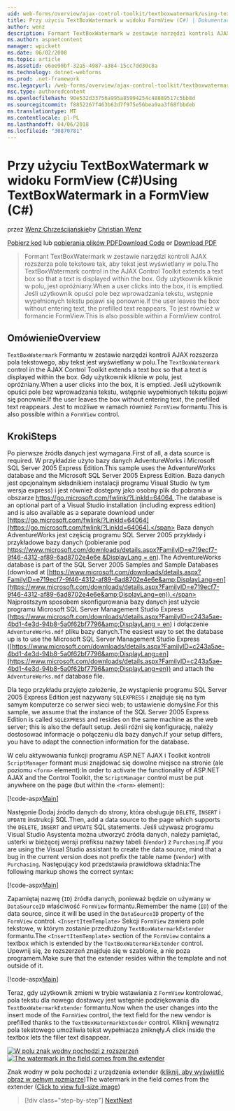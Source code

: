 ```yaml
---
uid: web-forms/overview/ajax-control-toolkit/textboxwatermark/using-textboxwatermark-in-a-formview-cs
title: Przy użyciu TextBoxWatermark w widoku FormView (C#) | Dokumentacja firmy Microsoft
author: wenz
description: Formant TextBoxWatermark w zestawie narzędzi kontroli AJAX rozszerza pole tekstowe tak, aby tekst jest wyświetlany w polu. Gdy użytkownik kliknie w polu go i...
ms.author: aspnetcontent
manager: wpickett
ms.date: 06/02/2008
ms.topic: article
ms.assetid: e6ee90bf-32a5-4987-a384-15cc7dd30c8a
ms.technology: dotnet-webforms
ms.prod: .net-framework
msc.legacyurl: /web-forms/overview/ajax-control-toolkit/textboxwatermark/using-textboxwatermark-in-a-formview-cs
msc.type: authoredcontent
ms.openlocfilehash: 90e532d33756a995a85994254c48889517c5bb8d
ms.sourcegitcommit: f8852267f463b62d7f975e56bea9aa3f68fbbdeb
ms.translationtype: MT
ms.contentlocale: pl-PL
ms.lasthandoff: 04/06/2018
ms.locfileid: "30870781"
---
```

<a name="using-textboxwatermark-in-a-formview-c"></a><span data-ttu-id="d686e-104">Przy użyciu TextBoxWatermark w widoku FormView (C#)</span><span class="sxs-lookup"><span data-stu-id="d686e-104">Using TextBoxWatermark in a FormView (C#)</span></span>
====================
<span data-ttu-id="d686e-105">przez [Wenz Chrześcijańskie](https://github.com/wenz)</span><span class="sxs-lookup"><span data-stu-id="d686e-105">by [Christian Wenz](https://github.com/wenz)</span></span>

<span data-ttu-id="d686e-106">[Pobierz kod](http://download.microsoft.com/download/9/3/f/93f8daea-bebd-4821-833b-95205389c7d0/TextBoxWatermark1.cs.zip) lub [pobierania plików PDF](http://download.microsoft.com/download/b/6/a/b6ae89ee-df69-4c87-9bfb-ad1eb2b23373/textboxwatermark1CS.pdf)</span><span class="sxs-lookup"><span data-stu-id="d686e-106">[Download Code](http://download.microsoft.com/download/9/3/f/93f8daea-bebd-4821-833b-95205389c7d0/TextBoxWatermark1.cs.zip) or [Download PDF](http://download.microsoft.com/download/b/6/a/b6ae89ee-df69-4c87-9bfb-ad1eb2b23373/textboxwatermark1CS.pdf)</span></span>

> <span data-ttu-id="d686e-107">Formant TextBoxWatermark w zestawie narzędzi kontroli AJAX rozszerza pole tekstowe tak, aby tekst jest wyświetlany w polu.</span><span class="sxs-lookup"><span data-stu-id="d686e-107">The TextBoxWatermark control in the AJAX Control Toolkit extends a text box so that a text is displayed within the box.</span></span> <span data-ttu-id="d686e-108">Gdy użytkownik kliknie w polu, jest opróżniany.</span><span class="sxs-lookup"><span data-stu-id="d686e-108">When a user clicks into the box, it is emptied.</span></span> <span data-ttu-id="d686e-109">Jeśli użytkownik opuści pole bez wprowadzania tekstu, wstępnie wypełnionych tekstu pojawi się ponownie.</span><span class="sxs-lookup"><span data-stu-id="d686e-109">If the user leaves the box without entering text, the prefilled text reappears.</span></span> <span data-ttu-id="d686e-110">To jest również w formancie FormView.</span><span class="sxs-lookup"><span data-stu-id="d686e-110">This is also possible within a FormView control.</span></span>


## <a name="overview"></a><span data-ttu-id="d686e-111">Omówienie</span><span class="sxs-lookup"><span data-stu-id="d686e-111">Overview</span></span>

<span data-ttu-id="d686e-112">`TextBoxWatermark` Formantu w zestawie narzędzi kontroli AJAX rozszerza pola tekstowego, aby tekst jest wyświetlany w polu.</span><span class="sxs-lookup"><span data-stu-id="d686e-112">The `TextBoxWatermark` control in the AJAX Control Toolkit extends a text box so that a text is displayed within the box.</span></span> <span data-ttu-id="d686e-113">Gdy użytkownik kliknie w polu, jest opróżniany.</span><span class="sxs-lookup"><span data-stu-id="d686e-113">When a user clicks into the box, it is emptied.</span></span> <span data-ttu-id="d686e-114">Jeśli użytkownik opuści pole bez wprowadzania tekstu, wstępnie wypełnionych tekstu pojawi się ponownie.</span><span class="sxs-lookup"><span data-stu-id="d686e-114">If the user leaves the box without entering text, the prefilled text reappears.</span></span> <span data-ttu-id="d686e-115">Jest to możliwe w ramach również `FormView` formantu.</span><span class="sxs-lookup"><span data-stu-id="d686e-115">This is also possible within a `FormView` control.</span></span>

## <a name="steps"></a><span data-ttu-id="d686e-116">Kroki</span><span class="sxs-lookup"><span data-stu-id="d686e-116">Steps</span></span>

<span data-ttu-id="d686e-117">Po pierwsze źródła danych jest wymagana.</span><span class="sxs-lookup"><span data-stu-id="d686e-117">First of all, a data source is required.</span></span> <span data-ttu-id="d686e-118">W przykładzie użyto bazy danych AdventureWorks i Microsoft SQL Server 2005 Express Edition.</span><span class="sxs-lookup"><span data-stu-id="d686e-118">This sample uses the AdventureWorks database and the Microsoft SQL Server 2005 Express Edition.</span></span> <span data-ttu-id="d686e-119">Baza danych jest opcjonalnym składnikiem instalacji programu Visual Studio (w tym wersja express) i jest również dostępny jako osobny plik do pobrania w obszarze [ https://go.microsoft.com/fwlink/?LinkId=64064 ](https://go.microsoft.com/fwlink/?LinkId=64064).</span><span class="sxs-lookup"><span data-stu-id="d686e-119">The database is an optional part of a Visual Studio installation (including express edition) and is also available as a separate download under [https://go.microsoft.com/fwlink/?LinkId=64064](https://go.microsoft.com/fwlink/?LinkId=64064).</span></span> <span data-ttu-id="d686e-120">Baza danych AdventureWorks jest częścią programu SQL Server 2005 przykłady i przykładowe bazy danych (pobieranie pod [ https://www.microsoft.com/downloads/details.aspx?FamilyID=e719ecf7-9f46-4312-af89-6ad8702e4e6e &amp;DisplayLang = en](https://www.microsoft.com/downloads/details.aspx?FamilyID=e719ecf7-9f46-4312-af89-6ad8702e4e6e&amp;DisplayLang=en)).</span><span class="sxs-lookup"><span data-stu-id="d686e-120">The AdventureWorks database is part of the SQL Server 2005 Samples and Sample Databases (download at [https://www.microsoft.com/downloads/details.aspx?FamilyID=e719ecf7-9f46-4312-af89-6ad8702e4e6e&amp;DisplayLang=en](https://www.microsoft.com/downloads/details.aspx?FamilyID=e719ecf7-9f46-4312-af89-6ad8702e4e6e&amp;DisplayLang=en)).</span></span> <span data-ttu-id="d686e-121">Najprostszym sposobem skonfigurowania bazy danych jest użycie programu Microsoft SQL Server Management Studio Express ([https://www.microsoft.com/downloads/details.aspx?FamilyID=c243a5ae-4bd1-4e3d-94b8-5a0f62bf7796&amp;DisplayLang = en](https://www.microsoft.com/downloads/details.aspx?FamilyID=c243a5ae-4bd1-4e3d-94b8-5a0f62bf7796&amp;DisplayLang=en)) i dołączenie `AdventureWorks.mdf` pliku bazy danych.</span><span class="sxs-lookup"><span data-stu-id="d686e-121">The easiest way to set the database up is to use the Microsoft SQL Server Management Studio Express ([https://www.microsoft.com/downloads/details.aspx?FamilyID=c243a5ae-4bd1-4e3d-94b8-5a0f62bf7796&amp;DisplayLang=en](https://www.microsoft.com/downloads/details.aspx?FamilyID=c243a5ae-4bd1-4e3d-94b8-5a0f62bf7796&amp;DisplayLang=en)) and attach the `AdventureWorks.mdf` database file.</span></span>

<span data-ttu-id="d686e-122">Dla tego przykładu przyjęto założenie, że wystąpienie programu SQL Server 2005 Express Edition jest nazywany `SQLEXPRESS` i znajduje się na tym samym komputerze co serwer sieci web; to ustawienie domyślne.</span><span class="sxs-lookup"><span data-stu-id="d686e-122">For this sample, we assume that the instance of the SQL Server 2005 Express Edition is called `SQLEXPRESS` and resides on the same machine as the web server; this is also the default setup.</span></span> <span data-ttu-id="d686e-123">Jeśli różni się konfigurację, należy dostosować informacje o połączeniu dla bazy danych.</span><span class="sxs-lookup"><span data-stu-id="d686e-123">If your setup differs, you have to adapt the connection information for the database.</span></span>

<span data-ttu-id="d686e-124">W celu aktywowania funkcji programu ASP.NET AJAX i Toolkit kontroli `ScriptManager` formant musi znajdować się dowolne miejsce na stronie (ale poziomu `<form>` element):</span><span class="sxs-lookup"><span data-stu-id="d686e-124">In order to activate the functionality of ASP.NET AJAX and the Control Toolkit, the `ScriptManager` control must be put anywhere on the page (but within the `<form>` element):</span></span>

[!code-aspx[Main](using-textboxwatermark-in-a-formview-cs/samples/sample1.aspx)]

<span data-ttu-id="d686e-125">Następnie Dodaj źródło danych do strony, która obsługuje `DELETE`, `INSERT` i `UPDATE` instrukcji SQL.</span><span class="sxs-lookup"><span data-stu-id="d686e-125">Then, add a data source to the page which supports the `DELETE`, `INSERT` and `UPDATE` SQL statements.</span></span> <span data-ttu-id="d686e-126">Jeśli używasz programu Visual Studio Asystenta można utworzyć źródła danych, należy pamiętać, usterki w bieżącej wersji prefiksu nazwy tabeli (`Vendor`) z `Purchasing`.</span><span class="sxs-lookup"><span data-stu-id="d686e-126">If you are using the Visual Studio assistant to create the data source, mind that a bug in the current version does not prefix the table name (`Vendor`) with `Purchasing`.</span></span> <span data-ttu-id="d686e-127">Następujący kod przedstawia prawidłowa składnia:</span><span class="sxs-lookup"><span data-stu-id="d686e-127">The following markup shows the correct syntax:</span></span>

[!code-aspx[Main](using-textboxwatermark-in-a-formview-cs/samples/sample2.aspx)]

<span data-ttu-id="d686e-128">Zapamiętaj nazwę (`ID`) źródła danych, ponieważ będzie on używany w `DataSourceID` właściwość `FormView` formantu.</span><span class="sxs-lookup"><span data-stu-id="d686e-128">Remember the name (`ID`) of the data source, since it will be used in the `DataSourceID` property of the `FormView` control.</span></span> <span data-ttu-id="d686e-129">`<InsertItemTemplate>` Sekcji `FormView` zawiera pole tekstowe, w którym zostanie przedłużony `TextBoxWatermarkExtender` formantu.</span><span class="sxs-lookup"><span data-stu-id="d686e-129">The `<InsertItemTemplate>` section of the `FormView` contains a textbox which is extended by the `TextBoxWatermarkExtender` control.</span></span> <span data-ttu-id="d686e-130">Upewnij się, że rozszerzeń znajduje się w szablonie, a nie poza programem.</span><span class="sxs-lookup"><span data-stu-id="d686e-130">Make sure that the extender resides within the template and not outside of it.</span></span>

[!code-aspx[Main](using-textboxwatermark-in-a-formview-cs/samples/sample3.aspx)]

<span data-ttu-id="d686e-131">Teraz, gdy użytkownik zmieni w trybie wstawiania z `FormView` kontrolować, pola tekstu dla nowego dostawcy jest wstępnie podziękowania dla `TextBoxWatermarkExtender` formantu.</span><span class="sxs-lookup"><span data-stu-id="d686e-131">Now when the user changes into the insert mode of the `FormView` control, the text field for the new vendor is prefilled thanks to the `TextBoxWatermarkExtender` control.</span></span> <span data-ttu-id="d686e-132">Kliknij wewnątrz pola tekstowego umożliwia tekst wypełniacza zniknęły.</span><span class="sxs-lookup"><span data-stu-id="d686e-132">A click inside the textbox lets the filler text disappear.</span></span>


<span data-ttu-id="d686e-133">[![W polu znak wodny pochodzi z rozszerzeń](using-textboxwatermark-in-a-formview-cs/_static/image2.png)](using-textboxwatermark-in-a-formview-cs/_static/image1.png)</span><span class="sxs-lookup"><span data-stu-id="d686e-133">[![The watermark in the field comes from the extender](using-textboxwatermark-in-a-formview-cs/_static/image2.png)](using-textboxwatermark-in-a-formview-cs/_static/image1.png)</span></span>

<span data-ttu-id="d686e-134">Znak wodny w polu pochodzi z urządzenia extender ([kliknij, aby wyświetlić obraz w pełnym rozmiarze](using-textboxwatermark-in-a-formview-cs/_static/image3.png))</span><span class="sxs-lookup"><span data-stu-id="d686e-134">The watermark in the field comes from the extender ([Click to view full-size image](using-textboxwatermark-in-a-formview-cs/_static/image3.png))</span></span>

> [!div class="step-by-step"]
> [<span data-ttu-id="d686e-135">Next</span><span class="sxs-lookup"><span data-stu-id="d686e-135">Next</span></span>](using-textboxwatermark-with-validation-controls-cs.md)
